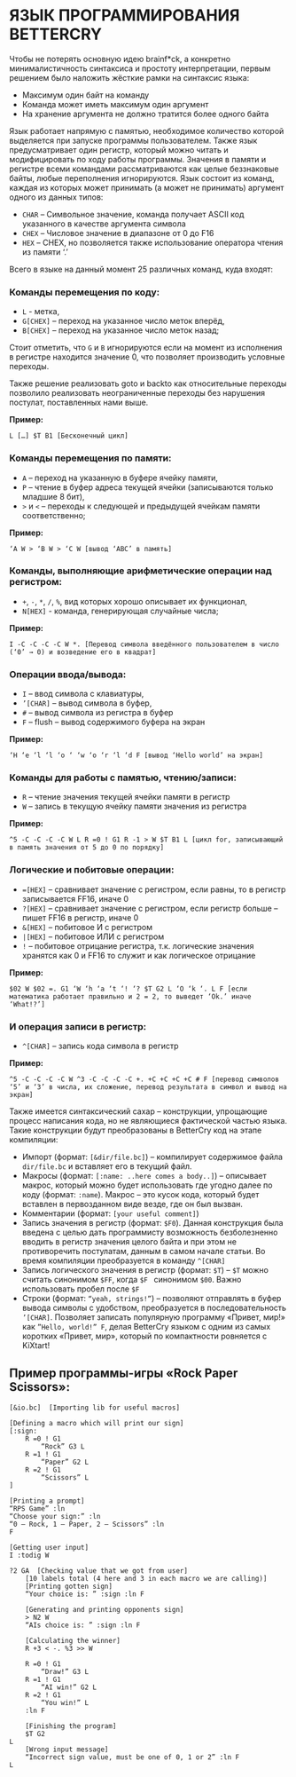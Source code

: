 # ЯЗЫК ПРОГРАММИРОВАНИЯ BETTERCRY

Чтобы не потерять основную идею brainf\*ck, а конкретно минималистичность синтаксиса и простоту интерпретации, первым решением было наложить жёсткие рамки на синтаксис языка:

* Максимум один байт на команду
* Команда может иметь максимум один аргумент
* На хранение аргумента не должно тратится более одного байта

Язык работает напрямую с памятью, необходимое количество которой выделяется при запуске программы пользователем. Также язык предусматривает один регистр, который можно читать и модифицировать по ходу работы программы.
Значения в памяти и регистре всеми командами рассматриваются как целые беззнаковые байты, любые переполнения игнорируются.
Язык состоит из команд, каждая из которых может принимать (а может не принимать) аргумент одного из данных типов:

* `CHAR` – Символьное значение, команда получает ASCII код указанного в качестве аргумента символа
* `CHEX` – Числовое значение в диапазоне от 0 до F16
* `HEX` – CHEX, но позволяется также использование оператора чтения из памяти ‘.’

Всего в языке на данный момент 25 различных команд, куда входят:

### Команды перемещения по коду:

* `L` - метка,
* `G[CHEX]` – переход на указанное число меток вперёд,
* `B[CHEX]` – переход на указанное число меток назад;

Стоит отметить, что `G` и `B` игнорируются если на момент из исполнения в регистре находится значение 0, что позволяет производить условные переходы.

Также решение реализовать goto и backto как относительные переходы позволило реализовать неограниченные переходы без нарушения постулат, поставленных нами выше.

**Пример:**
```
L […] $T B1 [Бесконечный цикл]
```

### Команды перемещения по памяти:

* `A` – переход на указанную в буфере ячейку памяти,
* `P` – чтение в буфер адреса текущей ячейки (записываются только младшие 8 бит),
* `>` и `<` – переходы к следующей и предыдущей ячейкам памяти соответственно;

**Пример:**
```
‘A W > ‘B W > ‘C W [вывод ‘ABC’ в память]
```

### Команды, выполняющие арифметические операции над регистром:

* `+`, `-`, `*`, `/`, `%`, вид которых хорошо описывает их функционал,
* `N[HEX]` - команда, генерирующая случайные числа;

**Пример:**
```
I -C -C -C -C W *. [Перевод символа введённого пользователем в число (‘0’ → 0) и возведение его в квадрат]
```

### Операции ввода/вывода:

* `I` – ввод символа с клавиатуры,
* `’[CHAR]` – вывод символа в буфер,
* `#` – вывод символа из регистра в буфер
* `F` – flush – вывод содержимого буфера на экран

**Пример:**
```
‘H ‘e ‘l ‘l ‘o ‘ ‘w ‘o ‘r ‘l ‘d F [вывод ‘Hello world’ на экран]
```

### Команды для работы с памятью, чтению/записи:

* `R` – чтение значения текущей ячейки памяти в регистр
* `W` – запись в текущую ячейку памяти значения из регистра

**Пример:**
```
^5 -C -C -C -C W L R =0 ! G1 R -1 > W $T B1 L [цикл for, записывающий в память значения от 5 до 0 по порядку]
```

### Логические и побитовые операции:

* `=[HEX]` – сравнивает значение с регистром, если равны, то в регистр записывается FF16, иначе 0
* `?[HEX]` – сравнивает значение с регистром, если регистр больше – пишет FF16 в регистр, иначе 0
* `&[HEX]` – побитовое И с регистром
* `|[HEX]` – побитовое ИЛИ с регистром
* `!` – побитовое отрицание регистра, т.к. логические значения хранятся как 0 и FF16 то служит и как логическое отрицание

**Пример:**
```
$02 W $02 =. G1 ‘W ‘h ‘a ‘t ‘! ‘? $T G2 L ‘O ‘k ‘. L F [если математика работает правильно и 2 = 2, то выведет ‘Ok.’ иначе ‘What!?’]
```

### И операция записи в регистр:

* `^[CHAR]` – запись кода символа в регистр

**Пример:**
```
^5 -C -C -C -C W ^3 -C -C -C -C +. +C +C +C +C # F [перевод символов ‘5’ и ‘3’ в числа, их сложение, перевод результата в символ и вывод на экран]
```

Также имеется синтаксический сахар – конструкции, упрощающие процесс написания кода, но не являющиеся фактической частью языка. Такие конструкции будут преобразованы в BetterCry код на этапе компиляции:
* Импорт (формат: `[&dir/file.bc]`) – компилирует содержимое файла `dir/file.bc` и вставляет его в текущий файл.
* Макросы (формат: `[:name: ..here comes a body..]`) – описывает макрос, который можно будет использовать где угодно далее по коду (формат: `:name`). Макрос – это кусок кода, который будет вставлен в первозданном виде везде, где он был вызван.
* Комментарии (формат: `[your useful comment]`)
* Запись значения в регистр (формат: `$F0`). Данная конструкция была введена с целью дать программисту возможность безболезненно вводить в регистр значения целого байта и при этом не противоречить постулатам, данным в самом начале статьи. Во время компиляции преобразуется в команду `^[CHAR]`
* Запись логического значения в регистр (формат: `$T`) – `$T` можно считать синонимом `$FF`, когда `$F ` синонимом `$00`. Важно использовать пробел после `$F`
* Строки (формат: `“yeah, strings!”`) – позволяют отправлять в буфер вывода символы с удобством, преобразуется в последовательность `’[CHAR]`. Позволяет записать популярную программу «Привет, мир!» как `”Hello, world!” F`, делая BetterCry языком с одним из самых коротких «Привет, мир», который по компактности ровняется с KiXtart!

## Пример программы-игры «Rock Paper Scissors»:
```
[&io.bc]  [Importing lib for useful macros]

[Defining a macro which will print our sign]
[:sign:
    R =0 ! G1
        “Rock” G3 L
    R =1 ! G1
        “Paper” G2 L
    R =2 ! G1
        “Scissors” L
]

[Printing a prompt]
“RPS Game” :ln
“Choose your sign:” :ln
“0 – Rock, 1 – Paper, 2 – Scissors” :ln
F

[Getting user input]
I :todig W

?2 GA  [Checking value that we got from user]
    [10 labels total (4 here and 3 in each macro we are calling)]
    [Printing gotten sign]
    “Your choice is: ” :sign :ln F

    [Generating and printing opponents sign]
    > N2 W
    “AIs choice is: ” :sign :ln F

    [Calculating the winner]
    R +3 < -. %3 >> W

    R =0 ! G1
        “Draw!” G3 L
    R =1 ! G1
        “AI win!” G2 L
    R =2 ! G1
        “You win!” L
    :ln F

    [Finishing the program]
    $T G2
L
    [Wrong input message]
    “Incorrect sign value, must be one of 0, 1 or 2” :ln F
L
```

